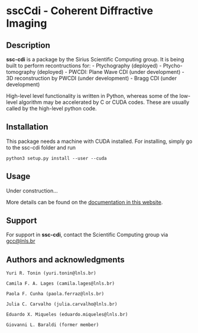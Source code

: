 
# sscCdi - Coherent Diffractive Imaging

## Description

**ssc-cdi** is a package by the Sirius Scientific Computing group. It is being built to perform recontructions for:
	- Ptychography (deployed)
	- Ptycho-tomography (deployed)
	- PWCDI: Plane Wave CDI (under development)
	- 3D reconstruction by PWCDI (under development)
	- Bragg CDI (under development)

High-level level functionality is written in Python, whereas some of the low-level algorithm may be accelerated by C or CUDA codes. These are usually called by the high-level python code. 

## Installation

This package needs a machine with CUDA installed. For installing, simply go to the ssc-cdi folder and run

	python3 setup.py install --user --cuda

## Usage

Under construction...

More details can be found on the [documentation in this website](https://gcc.lnls.br/ssc/ssc-cdi/index.html). 

## Support

For support in **ssc-cdi**, contact the Scientific Computing group via gcc@lnls.br

## Authors and acknowledgments

	Yuri R. Tonin (yuri.tonin@lnls.br)

	Camila F. A. Lages (camila.lages@lnls.br)

	Paola F. Cunha (paola.ferraz@lnls.br)

	Julia C. Carvalho (julia.carvalho@lnls.br)
	
	Eduardo X. Miqueles	(eduardo.miqueles@lnls.br)

	Giovanni L. Baraldi	(former member)


	

